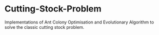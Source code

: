 # Cutting-Stock-Problem
Implementations of Ant Colony Optimisation and Evolutionary Algorithm to solve the classic cutting stock problem.
